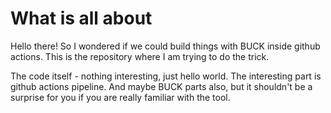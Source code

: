 # What is all about

Hello there! So I wondered if we could build things with BUCK inside github actions. This is the repository where I am trying to do the trick.

The code itself - nothing interesting, just hello world.
The interesting part is github actions pipeline. And maybe BUCK parts also, but it shouldn't be a surprise for you if you are really familiar with the tool.